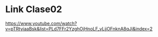 # Link Clase02
https://www.youtube.com/watch?v=pTRtyiaaBsk&list=PLd7FFr2YzghOjHnoLF_yLjjOFnknA8qJj&index=2